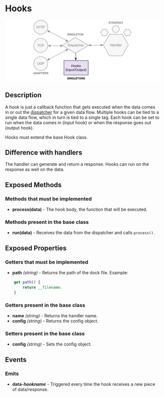 # Hooks

![Hooks](https://raw.githubusercontent.com/gcba-iris/iris-tech-docs/master/images/architecture/hooks.png)


## Description

A hook is just a callback function that gets executed when the data comes in or out the [dispatcher](dispatcher.md) for a given data flow. Multiple hooks can be tied to a single data flow, which in turn is tied to a single tag. Each hook can be set to run when the data comes in (input hook) or when the response goes out (output hook).

Hooks must extend the base Hook class.


## Difference with handlers

The handler can generate and return a response. Hooks can run on the response as well on the data.


## Exposed Methods

### Methods that must be implemented

- **process(data)** - The hook body, the function that will be executed.

### Methods present in the base class

- **run(data)** - Receives the data from the dispatcher and calls `process()`.


## Exposed Properties

### Getters that must be implemented

- **path** *(string)* - Returns the path of the dock file.
Example:
```javascript
    get path() {
        return __filename;
    }
```

### Getters present in the base class

- **name** *(string)* - Returns the handler name.
- **config** *(string)* - Returns the config object.

### Setters present in the base class

- **config** *(string)* - Sets the config object.


## Events

### Emits

- **data-*hookname*** - Triggered every time the hook receives a new piece of data/response.